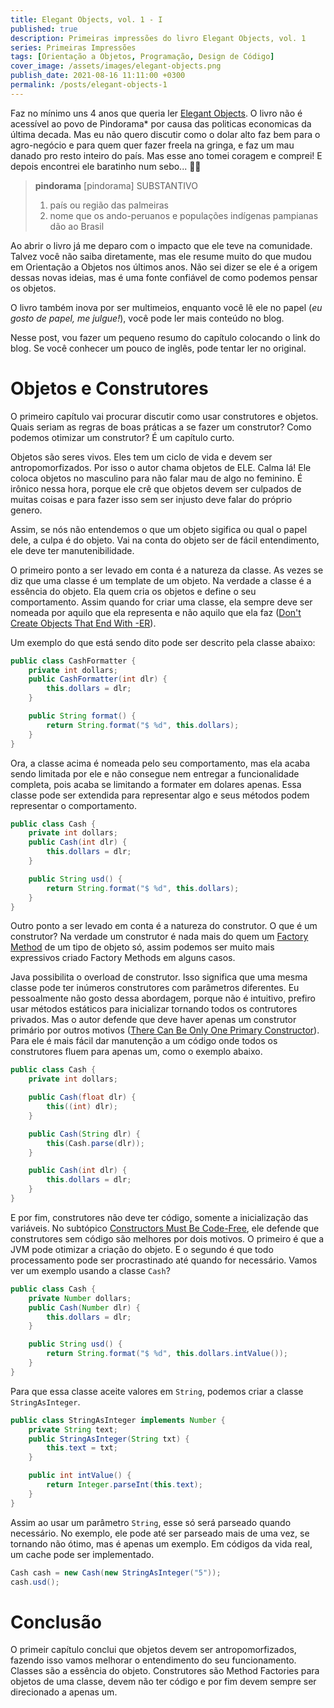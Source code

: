 ```yaml
---
title: Elegant Objects, vol. 1 - I
published: true
description: Primeiras impressões do livro Elegant Objects, vol. 1 
series: Primeiras Impressões
tags: [Orientação a Objetos, Programação, Design de Código]
cover_image: /assets/images/elegant-objects.png
publish_date: 2021-08-16 11:11:00 +0300
permalink: /posts/elegant-objects-1
---
```


Faz no mínimo uns 4 anos que queria ler [Elegant Objects](https://www.elegantobjects.org/). O livro não é acessível ao povo de Pindorama* por causa das politicas economicas da última decada. Mas eu não quero discutir como o dolar alto faz bem para o agro-negócio e para quem quer fazer freela na gringa, e faz um mau danado pro resto inteiro do país. Mas esse ano tomei coragem e comprei! E depois encontrei ele baratinho num sebo... 🤦‍♂️

> **pindorama**
> [pindorama]
> SUBSTANTIVO
> 1. país ou região das palmeiras
> 2. nome que os ando-peruanos e populações indígenas pampianas dão ao Brasil

Ao abrir o livro já me deparo com o impacto que ele teve na comunidade. Talvez você não saiba diretamente, mas ele resume muito do que mudou em Orientação a Objetos nos últimos anos. Não sei dizer se ele é a origem dessas novas ideias, mas é uma fonte confiável de como podemos pensar os objetos.

O livro também inova por ser multimeios, enquanto você lê ele no papel (_eu gosto de papel, me julgue!_), você pode ler mais conteúdo no blog. 

Nesse post, vou fazer um pequeno resumo do capítulo colocando o link do blog. Se você conhecer um pouco de inglês, pode tentar ler no original. 

# Objetos e Construtores

O primeiro capítulo vai procurar discutir como usar construtores e objetos. Quais seriam as regras de boas práticas a se fazer um construtor? Como podemos otimizar um construtor? É um capítulo curto.

Objetos são seres vivos. Eles tem um ciclo de vida e devem ser antropomorfizados. Por isso o autor chama objetos de ELE. Calma lá! Ele coloca objetos no masculino para não falar mau de algo no feminino. É irônico nessa hora, porque ele crê que objetos devem ser culpados de muitas coisas e para fazer isso sem ser injusto deve falar do próprio genero. 

Assim, se nós não entendemos o que um objeto sigifica ou qual o papel dele, a culpa é do objeto. Vai na conta do objeto ser de fácil entendimento, ele deve ter manutenibilidade. 

O primeiro ponto a ser levado em conta é a natureza da classe. As vezes se diz que uma classe é um template de um objeto. Na verdade a classe é a essência do objeto. Ela quem cria os objetos e define o seu comportamento. Assim quando for criar uma classe, ela sempre deve ser nomeada por aquilo que ela representa e não aquilo que ela faz ([Don't Create Objects That End With -ER](https://www.yegor256.com/2015/03/09/objects-end-with-er.html)).

Um exemplo do que está sendo dito pode ser descrito pela classe abaixo:

```java
public class CashFormatter {
    private int dollars;
    public CashFormatter(int dlr) {
        this.dollars = dlr;
    }

    public String format() {
        return String.format("$ %d", this.dollars);
    }
}
```

Ora, a classe acima é nomeada pelo seu comportamento, mas ela acaba sendo limitada por ele e não consegue nem entregar a funcionalidade completa, pois acaba se limitando a formater em dolares apenas. Essa classe pode ser extendida para representar algo e seus métodos podem representar o comportamento.

```java
public class Cash {
    private int dollars;
    public Cash(int dlr) {
        this.dollars = dlr;
    }

    public String usd() {
        return String.format("$ %d", this.dollars);
    }
}
```


Outro ponto a ser levado em conta é a natureza do construtor. O que é um construtor? Na verdade um construtor é nada mais do quem um [Factory Method](https://refactoring.guru/pt-br/design-patterns/factory-method) de um tipo de objeto só, assim podemos ser muito mais expressivos criado Factory Methods em alguns casos. 

Java possibilita o overload de construtor. Isso significa que uma mesma classe pode ter inúmeros construtores com parâmetros diferentes. Eu pessoalmente não gosto dessa abordagem, porque não é intuitivo, prefiro usar métodos estáticos para inicializar tornando todos os contrutores privados. Mas o autor defende que deve haver apenas um construtor primário por outros motivos ([There Can Be Only One Primary Constructor](https://www.yegor256.com/2015/05/28/one-primary-constructor.html)). Para ele é mais fácil dar manutenção a um código onde todos os construtores fluem para apenas um, como o exemplo abaixo.

```java
public class Cash {
    private int dollars;

    public Cash(float dlr) {
        this((int) dlr);
    }

    public Cash(String dlr) {
        this(Cash.parse(dlr));
    }

    public Cash(int dlr) {
        this.dollars = dlr;
    }
}
```

E por fim, construtores não deve ter código, somente a inicialização das variáveis. No subtópico [Constructors Must Be Code-Free](https://www.yegor256.com/2015/05/07/ctors-must-be-code-free.html), ele defende que construtores sem código são melhores por dois motivos. O primeiro é que a JVM pode otimizar a criação do objeto. E o segundo é que todo processamento pode ser procrastinado até quando for necessário. Vamos ver um exemplo usando a classe `Cash`?

```java
public class Cash {
    private Number dollars;
    public Cash(Number dlr) {
        this.dollars = dlr;
    }

    public String usd() {
        return String.format("$ %d", this.dollars.intValue());
    }
}
```

Para que essa classe aceite valores em `String`, podemos criar a classe `StringAsInteger`.

```java
public class StringAsInteger implements Number {
    private String text;
    public StringAsInteger(String txt) {
        this.text = txt;
    }

    public int intValue() {
        return Integer.parseInt(this.text);
    }
}
```

Assim ao usar um parâmetro `String`, esse só será parseado quando necessário. No exemplo, ele pode até ser parseado mais de uma vez, se tornando não ótimo, mas é apenas um exemplo. Em códigos da vida real, um cache pode ser implementado.

```java
Cash cash = new Cash(new StringAsInteger("5"));
cash.usd();
```

# Conclusão

O primeir capítulo conclui que objetos devem ser antropomorfizados, fazendo isso vamos melhorar o entendimento do seu funcionamento. Classes são a essência do objeto. Construtores são Method Factories para objetos de uma classe, devem não ter código e por fim devem sempre ser direcionado a apenas um.